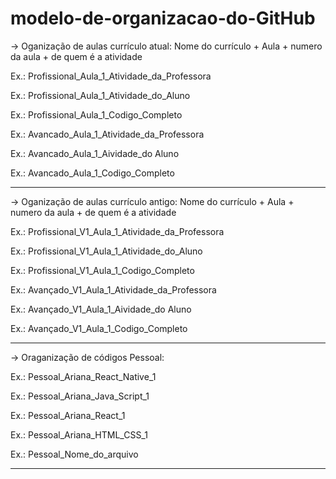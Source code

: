 # modelo-de-organizacao-do-GitHub

-> Oganização de aulas currículo atual:
   Nome do currículo + Aula + numero da aula + de quem é a atividade

Ex.: Profissional_Aula_1_Atividade_da_Professora

Ex.: Profissional_Aula_1_Atividade_do_Aluno

Ex.: Profissional_Aula_1_Codigo_Completo

Ex.: Avancado_Aula_1_Atividade_da_Professora

Ex.: Avancado_Aula_1_Aividade_do Aluno

Ex.: Avancado_Aula_1_Codigo_Completo

--------------------------------------------------------------------------------
-> Oganização de aulas currículo antigo:
Nome do currículo + Aula + numero da aula + de quem é a atividade

Ex.: Profissional_V1_Aula_1_Atividade_da_Professora

Ex.: Profissional_V1_Aula_1_Atividade_do_Aluno

Ex.: Profissional_V1_Aula_1_Codigo_Completo

Ex.: Avançado_V1_Aula_1_Atividade_da_Professora

Ex.: Avançado_V1_Aula_1_Aividade_do Aluno

Ex.: Avançado_V1_Aula_1_Codigo_Completo

--------------------------------------------------------------------------------
-> Oraganização de códigos Pessoal:

Ex.: Pessoal_Ariana_React_Native_1

Ex.: Pessoal_Ariana_Java_Script_1

Ex.: Pessoal_Ariana_React_1

Ex.: Pessoal_Ariana_HTML_CSS_1

Ex.: Pessoal_Nome_do_arquivo

--------------------------------------------------------------------------------

